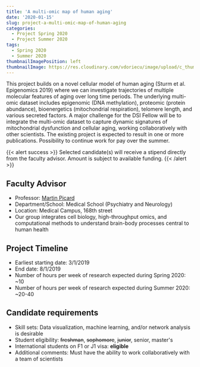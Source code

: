 ```yaml
---
title: 'A multi-omic map of human aging'
date: '2020-01-15'
slug: project-a-multi-omic-map-of-human-aging
categories:
  - Project Spring 2020
  - Project Summer 2020
tags:
  - Spring 2020
  - Summer 2020
thumbnailImagePosition: left
thumbnailImage: https://res.cloudinary.com/vdoriecu/image/upload/c_thumb,w_200,g_face/v1579110178/construction_c6dqbd.png
---
```

This project builds on a novel cellular model of human aging (Sturm et al. Epigenomics 2019) where we can investigate trajectories of multiple molecular features of aging over long time periods. The underlying multi-omic dataset includes epigenomic (DNA methylation), proteomic (protein abundance), bioenergetics (mitochondrial respiration), telomere length, and various secreted factors. A major challenge for the DSI Fellow will be to integrate the multi-omic dataset to capture dynamic signatures of mitochondrial dysfunction and cellular aging, working collaboratively with other scientists. The existing project is expected to result in one or more publications. Possibility to continue work for pay over the summer.

<!--more-->

{{< alert success >}}
Selected candidate(s) will receive a stipend directly from the faculty advisor. Amount is subject to available funding.
{{< /alert >}}

## Faculty Advisor
+ Professor: [Martin Picard](www.picardlab.org)
+ Department/School: Medical School (Psychiatry and Neurology)
+ Location: Medical Campus, 168th street
+ Our group integrates cell biology, high-throughput omics, and computational methods to understand brain-body processes central to human health

## Project Timeline
+ Earliest starting date: 3/1/2019
+ End date: 8/1/2019
+ Number of hours per week of research expected during Spring 2020: ~10
+ Number of hours per week of research expected during Summer 2020: ~20-40

## Candidate requirements
+ Skill sets: Data visualization, machine learning, and/or network analysis is desirable
+ Student eligibility: ~~freshman~~, ~~sophomore~~, ~~junior~~, senior, master's
+ International students on F1 or J1 visa: **eligible**
+ Additional comments: Must have the ability to work collaboratively with a team of scientists

